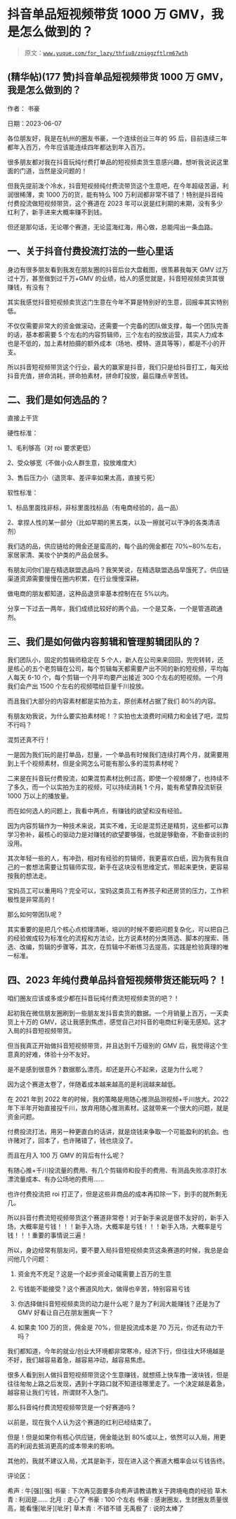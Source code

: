 # 抖音单品短视频带货 1000 万 GMV，我是怎么做到的？

> 原文：[`www.yuque.com/for_lazy/thfiu8/zniggzftlrm67wth`](https://www.yuque.com/for_lazy/thfiu8/zniggzftlrm67wth)



## (精华帖)(177 赞)抖音单品短视频带货 1000 万 GMV，我是怎么做到的？ 

作者： 书豪 

日期：2023-06-07 

各位朋友好，我是在杭州的圈友书豪，一个连续创业三年的 95 后，目前连续三年都年入百万，今年应该能连续四年都达到年入百万。 

很多朋友都对我在抖音玩纯付费打单品的短视频卖货生意感兴趣，想听我说说这里面的门道，当然是没问题的！ 

但我先提前泼个冷水，抖音短视频纯付费流带货这个生意吧，在今年超级苦逼，利润很稀薄，卖 1000 万的货，能有特么 100 万利润都非常不错了！特别是抖音纯付费投流做短视频带货，这个赛道在 2023 年可以说是红利期的末期，没有多少红利了，新手进来大概率赚不到钱。 

但还是那句话，无论哪个赛道，无论蓝海红海，用心做，总能闯出一条血路。 

## 一、关于抖音付费投流打法的一些心里话 

身边有很多朋友看到我发在朋友圈的抖音后台大盘截图，很羡慕我每天 GMV 过万过十万，甚至做到过千万+GMV 的业绩，给人的感觉就是，抖音短视频卖货其很赚钱，有没有？ 

其实我感觉抖音短视频卖货这门生意在今年不算是特别好的生意，回报率其实特别低。 

不仅仅需要非常大的资金做滚动，还需要一个完备的团队做支撑，每一个团队完善的话，基本都需要 5 个左右的内容剪辑师，三个左右的投放运营，其实人力成本也是不低的，加上素材拍摄的额外成本（场地、模特、道具等等），都是不小的开支。 

所以抖音短视频带货这个行业，最大的赢家是抖音，我们只是给抖音打工，每天给抖音充值，拼命消耗，拼命拍素材，拼命盯投放，最后赚点辛苦钱。 

## 二、我们是如何选品的？ 

直接上干货 

硬性标准： 

1、毛利够高（对 roi 要求更低） 

2、受众够宽（不做小众人群生意，投放难度大） 

3、售后压力小（退货率、差评率如果太高，直接亏死） 

软性标准： 

1、标品里面找非标，非标里面找标品（有电商经验的，品一品） 

2、拿捏人性的某一部分（比如早期的黑五类，以及一擦就可以干净的各类清洁剂） 

我们选的品，供应链给的佣金还是蛮高的，每个品的佣金都在 70%~80%左右，家居家清、美妆个护类的产品会居多。 

有朋友问你们是在精选联盟选品吗？我笑笑说，在精选联盟选品早饿死了。供应链渠道资源需要慢慢在圈内积累，在行业慢慢深耕。 

做电商的朋友都知道，这种品退货率基本控制在在 5%以内。 

分享一下过去一两年，我们成绩比较好的两个品，一个是艾条，一个是管道疏通剂。 

## 三、我们是如何做内容剪辑和管理剪辑团队的？ 

我们团队小，固定的剪辑师稳定在 5 个人，新人在公司来来回回，兜兜转转，还是核心的五个老剪辑在公司，每个剪辑每天都需要产出不同的新的短视频，平均每人每天 6-10 个，每个剪辑一个月平均要产出接近 300 个左右的短视频。一个月我们会产出 1500 个左右的视频喂给巨量千川投放。 

而且我们大部分的内容素材都是实拍为主，原创素材占据了我们 80%的内容。 

有朋友劝我说，为什么要实拍素材呢！？实拍也太浪费时间精力和金钱了吧，混剪不行吗？ 

混剪还真不行！ 

一是因为我们玩的是打单品，怼量，一个单品有时候我们连续打两个月，就需要用到上千个视频素材，但是全网怎么可能有那么多的混剪素材呢？ 

二来是在抖音玩付费投流，如果混剪素材比例过高，即使一个视频爆了，也持续不了多久，而一个以实拍为主的视频，可以持续消耗 1 个月，能有希望靠投流斩获 1000 万以上的播放量。 

而在如何选人的问题上，我看中两点，有赚钱的欲望和没有经验。 

因为内容剪辑作为一种技术来说，其实不难，无论是混剪还是精剪，这些都可以靠学习弥补，最核心的驱动力是对赚钱的欲望要够强，也就是够勤奋，不勤奋谈别的没用。 

其次年轻一些的人，有冲劲，相对有经验的剪辑师，我更喜欢白纸，因为我有我自己的一套想法需要让剪辑师实现，新手在这块没有思维定式，带起来更快，更容易按我的想法走。 

宝妈员工可以重用吗？完全可以，宝妈这类员工有养孩子和还房贷的压力，工作积极性是非常高的！ 

那么如何带团队呢？ 

其实重要的是把几个核心点梳理清晰，培训的时候不要把问题复杂化，可以把自己的经验做成较为标准化的流程和方法论，比方说素材的分类筛选、脚本的搜索、筛选、改编，剪辑的步骤等，其次，在剪辑中不断练习去提高，实践是检验真理的唯一标准。 

## 四、2023 年纯付费单品抖音短视频带货还能玩吗？！ 

咱们圈友应该或多或少都在抖音玩纯付费流短视频卖货的吧？！ 

起初我在微信朋友圈刷到一些朋友发抖音卖货的数据。一个月销量上百万，一天卖货上十万的 GMV，这让我感到焦虑，感觉自己对抖音的电商红利毫无感知。这才入局的抖音短视频带货。 

但当我真正开始做抖音短视频带货，并且达到千万级别的 GMV 后，我觉得这个生意真的好难，体验十分不友好。 

是不是感到很意外？数据那么漂亮，却还是开心不起来，这是为什么呢？ 

因为这个赛道太卷了，伴随着成本越来越高的是利润越来越低。 

在 2021 年到 2022 年的时候，我的策略是用随心推测品测视频+千川放大。2022 年下半年开始直接投千川，放弃用随心推测素材。这就带来一个很大的问题，就是资金问题。 

付费投流打法，用另一种更直白的话讲，就是烧钱来争取一个可能盈利的机会。也许赌对了，回本了，也许赌错了，钱也烧没了。 

而且在月入 100 万 GMV 的背后有什么呢？ 

有随心推+千川投流量的费用、有几个剪辑师和投手的费用、有测品失败凉凉打水漂流量成本、有办公场地的费用...... 

也许付费投流把 roi 打正了，但是这些非商品的成本再扣除一下，到手的就所剩无几。 

所以抖音付费流短视频带货这个赛道非常卷！对于新手来说是很不友好的，新手入场，大概率是亏钱！！！新手入场，大概率是亏钱！！！新手入场，大概率是亏钱！！！重要的事情说三遍！ 

所以，身边经常有朋友问，要不要入局抖音短视频卖货这条赛道的时候，我总是会问他几个问题： 

1.  资金充不充足？这是一个起步资金动辄需要上百万的生意 

2.  亏钱能不能接受？这个赛道风险大，做得也辛苦，特别容易亏钱 

3.  你选择做抖音短视频卖货的动力是什么呢？是为了利润大能赚钱？还是为了 GMV 好看让自己在朋友圈爽一下？ 

4.  如果卖 100 万的货，佣金是 70%，但是投流成本是 70 万元，你还有动力干吗？ 

我们都知道，今年的就业/创业大环境都非常寒冷，经济下行，但往往大环境越是不好，我们越容易着急，越容易冲动，越容易焦虑。 

很多人看到别人做抖音短视频带货这个生意赚钱，就想搭上快车撸一波块钱，但是往往匆匆上路之后发现，遇到十字路口就不知道往哪里走了。一个决定越是着急，越容易让我们亏钱，所谓财不入急门。 

那么抖音纯付费流短视频带货是一个好赛道吗？ 

以前是，现在我个人认为这个赛道的红利已经结束了。 

但是！但是如果你有核心供应链，佣金能达到 80%或以上，依然可以入局，用更高的利润去抵消更高的成本带来的影响。 

其他的，我就不建议入局，尤其是新手，现在进入这个赛道大概率会以亏钱告终。 

评论区： 

希声 : 牛[强][强] 书豪 : 下次再见面要多向希声请教请教关于跨境电商的经验 草木青 : 利润是…… 北月 : 走心了 书豪 : 100 个左右 书豪 : 感谢圈友，生财圈友质量很高，能看懂[呲牙][呲牙] 草木青 : 不错不错 无禹极了 : 说的太棒了
